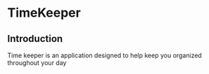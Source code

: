 # TimeKeeper
 ## Introduction
 Time keeper is an application designed to help keep you organized throughout your day
